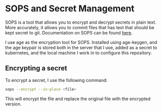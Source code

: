 # SOPS and Secret Management

SOPS is a tool that allows you to encrypt and decrypt secrets in plain text. More accurately, it allows you to commit files that has text that should be kept secret to git. Documentation on SOPS can be found [here](https://github.com/mozilla/sops).

I use age as the encryption tool for SOPS. Installed using age-keygen, and the age keypair is stored both in the server that I use, added as a secret to kubernetes, and the local machine I work in to configure this repository.

## Encrypting a secret

To encrypt a secret, I use the following command:

```bash
sops --encrypt --in-place <file>
```

This will encrypt the file and replace the original file with the encrypted version.
